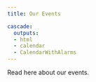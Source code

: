 ```yaml
---
title: Our Events

cascade:
  outputs:
  - html
  - calendar
  - CalendarWithAlarms
---
```

Read here about our events.
